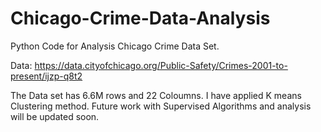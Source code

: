 # Chicago-Crime-Data-Analysis
Python Code for Analysis Chicago Crime Data Set.

Data:
https://data.cityofchicago.org/Public-Safety/Crimes-2001-to-present/ijzp-q8t2

The Data set has 6.6M rows and 22 Coloumns. I have applied K means Clustering method. 
Future work with Supervised Algorithms and analysis will be updated soon.

